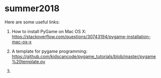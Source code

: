 # summer2018

Here are some useful links:

1. How to install PyGame on Mac OS X:
https://stackoverflow.com/questions/30743194/pygame-installation-mac-os-x

2. A template for pygame programming:
https://github.com/kidscancode/pygame_tutorials/blob/master/pygame%20template.py

3. 
